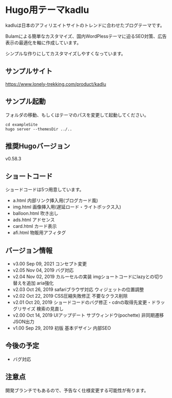 # Hugo用テーマkadlu

kadluは日本のアフィリエイトサイトのトレンドに合わせたブログテーマです。

Bulamによる簡単なカスタマイズ、国内WordPlessテーマに迫るSEO対策、広告表示の最適化を軸に作成しています。

シンプルな作りにしてカスタマイズしやすくなっています。

## サンプルサイト

https://www.lonely-trekking.com/product/kadlu

## サンプル起動

フォルダの移動、もしくはテーマのパスを変更して起動してください。

```
cd exampleSite
hugo server --themesDir ../..
```

## 推奨Hugoバージョン

v0.58.3

## ショートコード

ショードコードは5つ用意しています。

- a.html 内部リンク挿入用(ブログカード風)
- img.html 画像挿入用(遅延ロード・ライトボックス入)
- balloon.html 吹き出し
- ads.html アドセンス
- card.html カード表示
- afi.html 物販用アフィタグ

## バージョン情報

- v3.00 Sep 09, 2021 コンセプト変更
- v2.05 Nov 04, 2019 バグ対応
- v2.04 Nov 02, 2019 カルーセルの実装 imgショートコードにlazyとの切り替えを追加 aria強化
- v2.03 Oct 26, 2019 safariブラウザ対応 ウィジェットの位置調整
- v2.02 Oct 22, 2019 CSS圧縮失敗修正 不要なクラス削除
- v2.01 Oct 20, 2019 ショードコードのバグ修正・cdnの取得先変更・ドラッグリサイズ 検索の見直し
- v2.00 Oct 14, 2019 UIアップデート サブウィンドウ(pochette) 非同期遷移 JSON出力
- v1.00 Sep 29, 2019 初版 基本デザイン 内部SEO

## 今後の予定

- バグ対応

## 注意点

開発ブランチでもあるので、予告なく仕様変更する可能性が有ります。